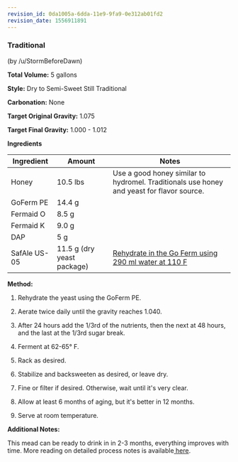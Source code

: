 ```yaml
---
revision_id: 0da1005a-6dda-11e9-9fa9-0e312ab01fd2
revision_date: 1556911891
---
```


### Traditional

(by /u/StormBeforeDawn)

**Total Volume:** 5 gallons

**Style:** Dry to Semi-Sweet Still Traditional

**Carbonation:** None

**Target Original Gravity:** 1.075

**Target Final Gravity:** 1.000 - 1.012

**Ingredients**

Ingredient| Amount | Notes
---|---|---
Honey | 10.5 lbs | Use a good honey similar to hydromel. Traditionals use honey and yeast for flavor source. 
GoFerm PE | 14.4 g |
Fermaid O | 8.5 g |
Fermaid K | 9.0 g | 
DAP | 5 g | 
SafAle US-05 | 11.5 g (dry yeast package) | [Rehydrate in the Go Ferm using 290 ml water at 110 F](http://www.scottlab.com/product-102.aspx)

**Method:**

1. Rehydrate the yeast using the GoFerm PE.

1. Aerate twice daily until the gravity reaches 1.040.

1. After 24 hours add the 1/3rd of the nutrients, then the next at 48 hours, and the last at the 1/3rd sugar break. 

1. Ferment at 62-65° F.

1. Rack as desired.

1. Stabilize and backsweeten as desired, or leave dry.

1. Fine or filter if desired. Otherwise, wait until it's very clear.

1. Allow at least 6 months of aging, but it's better in 12 months.

1. Serve at room temperature.

**Additional Notes:**

This mead can be ready to drink in in 2-3 months, everything improves with time. More reading on detailed process notes is available[ here](/process/process_summary).